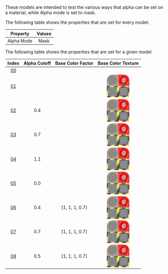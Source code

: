 These models are intended to test the various ways that alpha can be set on a material, while Alpha mode is set to mask.  

The following table shows the properties that are set for every model.  


Property | **Values**
:---: | :---:
Alpha Mode | Mask


The following table shows the properties that are set for a given model.  


Index | Alpha Cutoff | Base Color Factor | Base Color Texture
:---: | :---: | :---: | :---:
[00](./Material_AlphaMask_00.gltf) |   |   |  
[01](./Material_AlphaMask_01.gltf) |   |   | <img src="./Texture_baseColor.png" height="72" width="72" align="middle">
[02](./Material_AlphaMask_02.gltf) | 0.4 |   | <img src="./Texture_baseColor.png" height="72" width="72" align="middle">
[03](./Material_AlphaMask_03.gltf) | 0.7 |   | <img src="./Texture_baseColor.png" height="72" width="72" align="middle">
[04](./Material_AlphaMask_04.gltf) | 1.1 |   | <img src="./Texture_baseColor.png" height="72" width="72" align="middle">
[05](./Material_AlphaMask_05.gltf) | 0.0 |   | <img src="./Texture_baseColor.png" height="72" width="72" align="middle">
[06](./Material_AlphaMask_06.gltf) | 0.4 | [1, 1, 1, 0.7] | <img src="./Texture_baseColor.png" height="72" width="72" align="middle">
[07](./Material_AlphaMask_07.gltf) | 0.7 | [1, 1, 1, 0.7] | <img src="./Texture_baseColor.png" height="72" width="72" align="middle">
[08](./Material_AlphaMask_08.gltf) | 0.5 | [1, 1, 1, 0.7] | <img src="./Texture_baseColor.png" height="72" width="72" align="middle">
 
